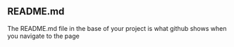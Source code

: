 ## README.md

The README.md file in the base of your project is what github shows when you
navigate to the page
